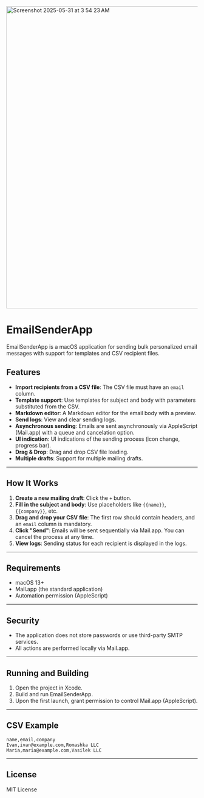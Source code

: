 
<img width="793" alt="Screenshot 2025-05-31 at 3 54 23 AM" src="https://github.com/user-attachments/assets/6d0eb3cb-0ce6-48db-baaf-4b6e6f01a962" />


# EmailSenderApp

EmailSenderApp is a macOS application for sending bulk personalized email messages with support for templates and CSV recipient files.

## Features

* **Import recipients from a CSV file**: The CSV file must have an `email` column.
* **Template support**: Use templates for subject and body with parameters substituted from the CSV.
* **Markdown editor**: A Markdown editor for the email body with a preview.
* **Send logs**: View and clear sending logs.
* **Asynchronous sending**: Emails are sent asynchronously via AppleScript (Mail.app) with a queue and cancelation option.
* **UI indication**: UI indications of the sending process (icon change, progress bar).
* **Drag & Drop**: Drag and drop CSV file loading.
* **Multiple drafts**: Support for multiple mailing drafts.

---

## How It Works

1.  **Create a new mailing draft**: Click the `+` button.
2.  **Fill in the subject and body**: Use placeholders like `{{name}}`, `{{company}}`, etc.
3.  **Drag and drop your CSV file**: The first row should contain headers, and an `email` column is mandatory.
4.  **Click "Send"**: Emails will be sent sequentially via Mail.app. You can cancel the process at any time.
5.  **View logs**: Sending status for each recipient is displayed in the logs.

---

## Requirements

* macOS 13+
* Mail.app (the standard application)
* Automation permission (AppleScript)

---

## Security

* The application does not store passwords or use third-party SMTP services.
* All actions are performed locally via Mail.app.

---

## Running and Building

1.  Open the project in Xcode.
2.  Build and run EmailSenderApp.
3.  Upon the first launch, grant permission to control Mail.app (AppleScript).

---

## CSV Example

```csv
name,email,company
Ivan,ivan@example.com,Romashka LLC
Maria,maria@example.com,Vasilek LLC
```

---

## License

MIT License
